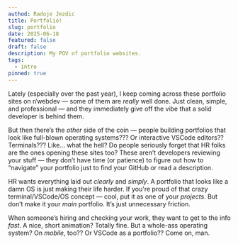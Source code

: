 ```yaml
---
authod: Radoje Jezdic
title: Portfolio!
slug: portfolio
date: 2025-06-18
featured: false
draft: false
description: My POV of portfolio websites.
tags:
  - intro
pinned: true
---
```


Lately (especially over the past year), I keep coming across these portfolio sites on r/webdev — some of them are _really_ well done. Just clean, simple, and professional — and they immediately give off the vibe that a solid developer is behind them.

But then there’s the _other_ side of the coin — people building portfolios that look like full-blown operating systems??? Or interactive VSCode editors?? Terminals???
Like... what the hell?
Do people seriously forget that HR folks are the ones opening these sites too? These aren’t developers reviewing your stuff — they don’t have time (or patience) to figure out how to “navigate” your portfolio just to find your GitHub or read a description.

HR wants everything laid out _clearly_ and _simply_. A portfolio that looks like a damn OS is just making their life harder.
If you're proud of that crazy terminal/VSCode/OS concept — cool, put it as one of your _projects_. But don’t make it your _main_ portfolio. It’s just unnecessary friction.

When someone’s hiring and checking your work, they want to get to the info _fast_. A nice, short animation? Totally fine.
But a whole-ass operating system? On _mobile_, too?? Or VSCode as a portfolio?? Come on, man.

